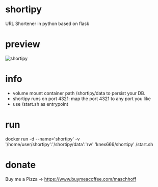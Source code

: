 # shortipy
URL Shortener in python based on flask

# preview

![shortipy](https://ibb.co/1K6sMZ9)

# info

* volume mount container path /shortipy/data to persist your DB.
* shortipy runs on port 4321: map the port 4321 to any port you like
* use /start.sh as entrypoint

# run

   docker run -d --name='shortipy' -v '/home/user/shortipy':'/shortipy/data':'rw' 'knex666/shortipy' /start.sh


# donate
Buy me a Pizza -> https://www.buymeacoffee.com/maschhoff

